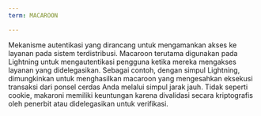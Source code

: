 ```yaml
---
term: MACAROON

---
```

Mekanisme autentikasi yang dirancang untuk mengamankan akses ke layanan pada sistem terdistribusi. Macaroon terutama digunakan pada Lightning untuk mengautentikasi pengguna ketika mereka mengakses layanan yang didelegasikan. Sebagai contoh, dengan simpul Lightning, dimungkinkan untuk menghasilkan macaroon yang mengesahkan eksekusi transaksi dari ponsel cerdas Anda melalui simpul jarak jauh. Tidak seperti cookie, makaroni memiliki keuntungan karena divalidasi secara kriptografis oleh penerbit atau didelegasikan untuk verifikasi.